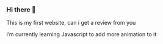 ### Hi there 👋

This is my first website, can i get a review from you

I’m currently learning Javascript to add more animation to it
